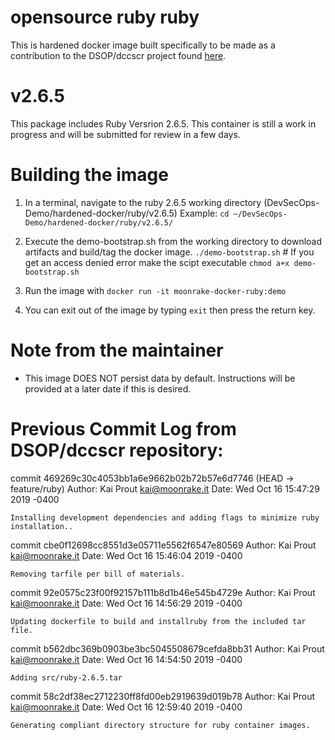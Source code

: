 # opensource ruby ruby

This is hardened docker image built specifically to be made as a contribution to the DSOP/dccscr project found [here](https://dccscr.dsop.io/dsop/dccscr).

# v2.6.5
This package includes Ruby Versrion 2.6.5. This container is still a work in progress and will be submitted for review in a few days.

# Building the image
1. In a terminal, navigate to the ruby 2.6.5 working directory (DevSecOps-Demo/hardened-docker/ruby/v2.6.5)
   Example: `cd ~/DevSecOps-Demo/hardened-docker/ruby/v2.6.5/`
2. Execute the demo-bootstrap.sh from the working directory to download artifacts and build/tag the docker image.
   `./demo-bootstrap.sh` # If you get an access denied error make the scipt executable `chmod a+x demo-bootstrap.sh`
3. Run the image with `docker run -it moonrake-docker-ruby:demo`

4. You can exit out of the image by typing `exit` then press the return key.

# Note from the maintainer
- This image DOES NOT persist data by default. Instructions will be provided at a later date if this is desired.

# Previous Commit Log from DSOP/dccscr repository:
commit 469269c30c4053bb1a6e9662b02b72b57e6d7746 (HEAD -> feature/ruby)
Author: Kai Prout <kai@moonrake.it>
Date:   Wed Oct 16 15:47:29 2019 -0400

    Installing development dependencies and adding flags to minimize ruby installation..

commit cbe0f12698cc8551d3e05711e5562f6547e80569
Author: Kai Prout <kai@moonrake.it>
Date:   Wed Oct 16 15:46:04 2019 -0400

    Removing tarfile per bill of materials.

commit 92e0575c23f00f92157b111b8d1b46e545b4729e
Author: Kai Prout <kai@moonrake.it>
Date:   Wed Oct 16 14:56:29 2019 -0400

    Updating dockerfile to build and installruby from the included tar file.

commit b562dbc369b0903be3bc5045508679cefda8bb31
Author: Kai Prout <kai@moonrake.it>
Date:   Wed Oct 16 14:54:50 2019 -0400

    Adding src/ruby-2.6.5.tar

commit 58c2df38ec2712230ff8fd00eb2919639d019b78
Author: Kai Prout <kai@moonrake.it>
Date:   Wed Oct 16 12:59:40 2019 -0400

    Generating compliant directory structure for ruby container images.
